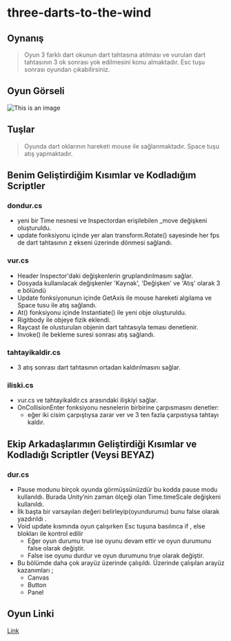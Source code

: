 # three-darts-to-the-wind

## Oynanış

> Oyun 3 farklı dart okunun dart tahtasına atılması ve vurulan dart tahtasının 3 ok sonrası yok edilmesini konu almaktadır. Esc tuşu sonrası oyundan çıkabilirsiniz.

## Oyun Görseli
![This is an image](https://i.ibb.co/xjSVzVH/Ekran-G-r-nt-s-33.png)

## Tuşlar
> Oyunda dart oklarının hareketi mouse ile sağlanmaktadır. Space tuşu atış yapmaktadır.

## Benim Geliştirdiğim Kısımlar ve Kodladığım Scriptler

### dondur.cs
- yeni bir Time nesnesi ve Inspectordan erişilebilen _move değişkeni oluşturuldu.
- update fonksiyonu içinde yer alan transform.Rotate() sayesinde her fps de dart tahtasının z ekseni üzerinde dönmesi sağlandı.
  
### vur.cs
- Header Inspector'daki değişkenlerin gruplandırılmasını sağlar.
-	Dosyada kullanılacak değişkenler 'Kaynak', 'Değişken' ve 'Atış' olarak 3 e bölündü
- Update fonksiyonunun içinde GetAxis ile mouse hareketi algılama ve Space tusu ile atış sağlandı.
-	At() fonksiyonu içinde Instantiate() ile yeni obje oluşturuldu.
-	Rigitbody ile objeye fizik eklendi.
-	Raycast ile olusturulan objenin dart tahtasıyla teması denetlenir.
-	Invoke() ile bekleme suresi sonrası atış sağlandı.

### tahtayikaldir.cs
- 3 atış sonrası dart tahtasının ortadan kaldırılmasını sağlar.

### iliski.cs
- vur.cs ve tahtayikaldir.cs arasındaki ilişkiyi sağlar.
-	OnCollisionEnter fonksiyonu nesnelerin birbirine çarpısmasını denetler:
    * eğer iki cisim çarpıştıysa zarar ver ve 3 ten fazla çarpıstıysa tahtayı kaldır.
    
## Ekip Arkadaşlarımın Geliştirdiği Kısımlar ve Kodladığı Scriptler (Veysi BEYAZ)

### dur.cs
- Pause modunu birçok oyunda görmüşsünüzdür bu kodda pause modu kullanıldı. Burada Unity’nin zaman ölçeği olan Time.timeScale değişkeni kullanıldı. 
- İlk başta bir varsayılan değeri belirleyip(oyundurumu) bunu false olarak yazdırıldı .
- Void update kısmında oyun çalışırken Esc tuşuna basılınca if , else blokları ile kontrol edilir 
    * Eğer oyun durumu true ise oyunu devam ettir ve oyun durumunu false olarak değiştir. 
    * False ise oyunu durdur ve oyun durumunu true olarak değiştir.    
- Bu bölümde daha çok arayüz üzerinde çalışıldı. Üzerinde çalışılan arayüz kazanımları ;
    * Canvas 
    * Button 
    * Panel

## Oyun Linki
[Link](https://simmer.io/@betulyalcin/3-darts-to-the-wind)
